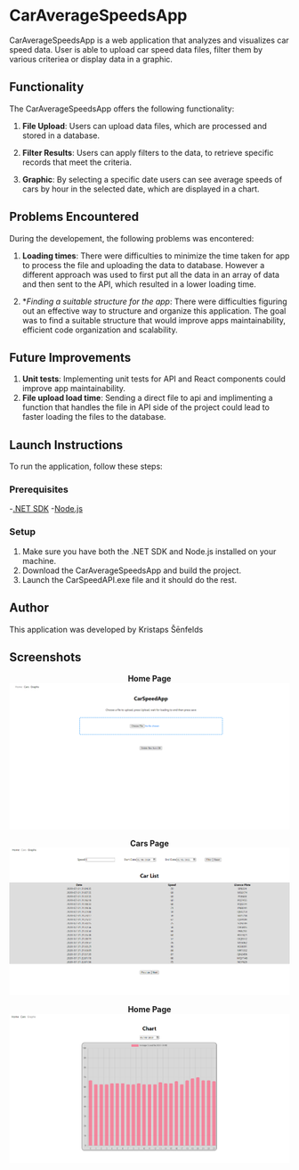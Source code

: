 # CarAverageSpeedsApp

CarAverageSpeedsApp is a web application that analyzes and visualizes car speed data. User is able to upload car speed data files, filter them by various criteriea or display data in a graphic.

## Functionality

The CarAverageSpeedsApp offers the following functionality:

1. **File Upload**: Users can upload data files, which are processed and stored in a database.

2. **Filter Results**: Users can apply filters to the data, to retrieve specific records that meet the criteria.

3. **Graphic**: By selecting a specific date users can see average speeds of cars by hour in the selected date, which are displayed in a chart.

## Problems Encountered

During the developement, the following problems was encontered:

1. **Loading times**: There were difficulties to minimize the time taken for app to process the file and uploading the data to database. However a different approach was used to first put all the data in an array of data and then sent to the API, which resulted in a lower loading time.

2. **Finding a suitable structure for the app*: There were difficulties figuring out an effective way to structure and organize this application. The goal was to find a suitable structure that would improve apps maintainability, efficient code organization and scalability. 

## Future Improvements

1. **Unit tests**: Implementing unit tests for API and React components could improve app maintainability.
2. **File upload load time**: Sending a direct file to api and implimenting a function that handles the file in API side of the project could lead to faster loading the files to the database.

## Launch Instructions

To run the application, follow these steps:

### Prerequisites

-[.NET SDK](https://dotnet.microsoft.com/download)
-[Node.js](https://nodejs.org)

### Setup
1. Make sure you have both the .NET SDK and Node.js installed on your machine.
2. Download the CarAverageSpeedsApp and build the project.
3. Launch the CarSpeedAPI.exe file and it should do the rest.

## Author

This application was developed by Kristaps Šēnfelds

## Screenshots

<p align="center">
  <b> Home Page </b><br>
  <img src="./homePage.PNG" alt="Home page">
</p>

<p align="center">
  <b> Cars Page </b><br>
  <img src="./carsPage.PNG" alt="Cars page">
</p>

<p align="center">
  <b> Home Page </b><br>
  <img src="./graphsPage.PNG" alt="Graph page">
</p>


